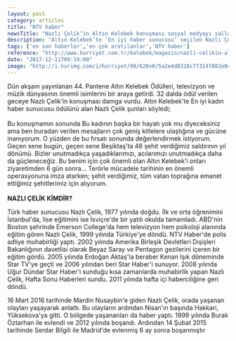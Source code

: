 ```yaml
---
layout: post
category: articles
title: "NTV haber"
newsTitle: "Nazlı Çelik’in Altın Kelebek konuşması sosyal medyayı salladı"
description: "Altın Kelebek’te ‘En iyi haber sunucusu’ seçilen Nazlı Çelik'in yaptığı konuşma gecenin en çok konuşulan konusu oldu.  Nazlı Çelik'in ödülünü şehitlere ithaf etmesi gecede duygusal anlar yaşanmasına neden oldu. İşte Nazlı Çelik’in Altın Kelebek konuşmasında söyledikleri!"
tags: ['en son haberler','en çok aratılanlar','NTV haber']
reference: "http://www.hurriyet.com.tr/kelebek/magazin/nazli-celikin-altin-kelebek-konusmasi-sosyal-medyayi-salladi-nazli-celik-kimdir-40674525"
date: "2017-12-11T09:19:00"
image: "http://i.hurimg.com/i/hurriyet/98/620x0/5a2e4d8318c77314f802e045.jpg"
---
```


<p>D&uuml;n akşam yayınlanan 44. Pantene Altın Kelebek &Ouml;d&uuml;lleri, televizyon ve m&uuml;zik d&uuml;nyasının &ouml;nemli isimlerini bir araya getirdi. 32 dalda &ouml;d&uuml;l verilen geceye Nazlı &Ccedil;elik&rsquo;in konuşması damga vurdu. Altın Kelebek'te En iyi kadın haber sunucusu &ouml;d&uuml;l&uuml;n&uuml; alan Nazlı &Ccedil;elik şunları s&ouml;yledi;<br><br>Bu konuşmamın sonunda Bu kadının başka bir hayatı yok mu diyeceksiniz ama ben buradan verilen mesajların &ccedil;ok geniş kitlelere ulaştığına ve g&uuml;c&uuml;ne inanıyorum. O y&uuml;zden de bu fırsatı sonunda değerlendirmek istiyorum. Ge&ccedil;en sene bug&uuml;n, ge&ccedil;en sene Beşiktaş'ta 46 şehit verdiğimiz saldırının yıl d&ouml;n&uuml;m&uuml;. Bizler unutmadık&ccedil;a yaşadıklarımızı, acılarımızı unutmadık&ccedil;a daha da g&uuml;&ccedil;leneceğiz. Bu benim i&ccedil;in &ccedil;ok &ouml;nemli olan Altın Kelebek&rsquo;i onları ziyaretimden 6 g&uuml;n sonra&hellip; Ter&ouml;rle m&uuml;cadele tarihinin en &ouml;nemli operasyonuna imza atarken; şehit verdiğimiz, t&uuml;m vatan toprağına emanet ettiğimiz şehitlerimiz i&ccedil;in alıyorum. <br><br><strong>NAZLI &Ccedil;ELİK KİMDİR?</strong></p>
<p>T&uuml;rk haber sunucusu Nazlı &Ccedil;elik, 1977 yılında doğdu. İlk ve orta &ouml;ğrenimini İstanbul'da, lise eğitimini ise İsvi&ccedil;re'de bir yatılı okulda tamamladı. ABD'nin Boston şehrinde Emerson College'da hem televizyon hem psikoloji alanında eğitim g&ouml;ren Nazlı &Ccedil;elik, 1999 yılında T&uuml;rkiye'ye d&ouml;nd&uuml;. NTV Haber'de polis adliye muhabirliği yaptı. 2002 yılında Amerika Birleşik Devletleri Dışişleri Bakanlığının davetlisi olarak Beyaz Saray ve Pentagon gezilerini i&ccedil;eren bir eğitim g&ouml;rd&uuml;. 2005 yılında Erdoğan Aktaş'la beraber Kenan Işık d&ouml;neminde Star TV'ye ge&ccedil;ti ve 2006 yılından beri Star Haber'i sunuyor. 2008 yılında Uğur D&uuml;ndar Star Haber'i sunduğu kısa zamanlarda muhabirlik yapan Nazlı &Ccedil;elik, Hafta Sonu Haberleri sundu. 2011 yılında hafta i&ccedil;i haberciliğine geri d&ouml;nd&uuml;.</p>
<p>16 Mart 2016 tarihinde Mardin Nusaybin'e giden Nazlı &Ccedil;elik, orada yaşanan olayları yaşayarak anlattı. Bu olayların ardından Nisan'ın başında Hakkari, Y&uuml;ksekova'ya gitti. O b&ouml;lgede yaşananları da haber yaptı. 1999 yılında Burak &Ouml;ztarhan ile evlendi ve 2012 yılında boşandı. Ardından 14 Şubat 2015 tarihinde Serdar Bilgili ile Madrid'de evlenmiş 6 ay sonra boşanmıştır</p>
<p>&nbsp;</p>
<p>&nbsp;</p>